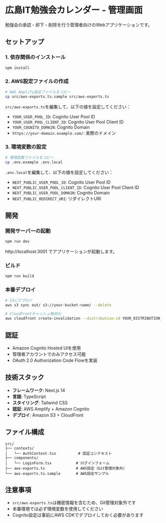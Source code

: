 # 広島IT勉強会カレンダー - 管理画面

勉強会の承認・却下・削除を行う管理者向けのWebアプリケーションです。

## セットアップ

### 1. 依存関係のインストール

```bash
npm install
```

### 2. AWS設定ファイルの作成

```bash
# AWS Amplify設定ファイルをコピー
cp src/aws-exports.ts.sample src/aws-exports.ts
```

`src/aws-exports.ts`を編集して、以下の値を設定してください：

- `YOUR_USER_POOL_ID`: Cognito User Pool ID
- `YOUR_USER_POOL_CLIENT_ID`: Cognito User Pool Client ID
- `YOUR_COGNITO_DOMAIN`: Cognito Domain
- `https://your-domain.example.com/`: 実際のドメイン

### 3. 環境変数の設定

```bash
# 環境変数ファイルをコピー
cp .env.example .env.local
```

`.env.local`を編集して、以下の値を設定してください：

- `NEXT_PUBLIC_USER_POOL_ID`: Cognito User Pool ID
- `NEXT_PUBLIC_USER_POOL_CLIENT_ID`: Cognito User Pool Client ID
- `NEXT_PUBLIC_USER_POOL_DOMAIN`: Cognito Domain
- `NEXT_PUBLIC_REDIRECT_URI`: リダイレクトURI

## 開発

### 開発サーバーの起動

```bash
npm run dev
```

http://localhost:3001 でアプリケーションが起動します。

### ビルド

```bash
npm run build
```

### 本番デプロイ

```bash
# S3にデプロイ
aws s3 sync out/ s3://your-bucket-name/ --delete

# CloudFrontキャッシュ無効化
aws cloudfront create-invalidation --distribution-id YOUR_DISTRIBUTION_ID --paths "/*"
```

## 認証

- Amazon Cognito Hosted UIを使用
- 管理者アカウントでのみアクセス可能
- OAuth 2.0 Authorization Code Flowを実装

## 技術スタック

- **フレームワーク**: Next.js 14
- **言語**: TypeScript
- **スタイリング**: Tailwind CSS
- **認証**: AWS Amplify + Amazon Cognito
- **デプロイ**: Amazon S3 + CloudFront

## ファイル構成

```
src/
├── contexts/
│   └── AuthContext.tsx          # 認証コンテキスト
├── components/
│   └── LoginForm.tsx           # ログインフォーム
├── aws-exports.ts              # AWS設定（Git管理対象外）
└── aws-exports.ts.sample       # AWS設定サンプル
```

## 注意事項

- `src/aws-exports.ts`は機密情報を含むため、Git管理対象外です
- 本番環境では必ず環境変数を使用してください
- Cognito設定は事前にAWS CDKでデプロイしておく必要があります
